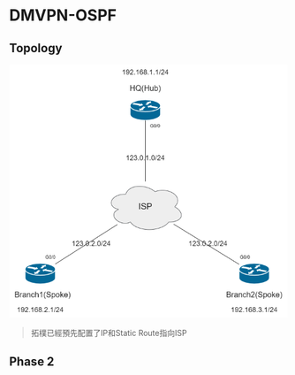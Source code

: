 # DMVPN-OSPF #

## Topology ##

![](Image/Topology.png)

>拓樸已經預先配置了IP和Static Route指向ISP

## Phase 2 ##